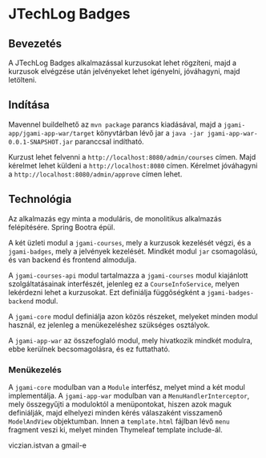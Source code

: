 # JTechLog Badges

## Bevezetés

A JTechLog Badges alkalmazással kurzusokat lehet rögzíteni, majd a kurzusok elvégzése után jelvényeket lehet
igényelni, jóváhagyni, majd letölteni.

## Indítása

Mavennel buildelhető az `mvn package` parancs kiadásával, majd a `jgami-app/jgami-app-war/target`
könyvtárban lévő jar a `java -jar jgami-app-war-0.0.1-SNAPSHOT.jar` paranccsal indítható.

Kurzust lehet felvenni a `http://localhost:8080/admin/courses` címen. Majd kérelmet lehet küldeni a
`http://localhost:8080` címen. Kérelmet jóváhagyni a `http://localhost:8080/admin/approve` címen lehet.

## Technológia

Az alkalmazás egy minta a moduláris, de monolitikus alkalmazás felépítésére. Spring Bootra épül.

A két üzleti modul a `jgami-courses`, mely a kurzusok kezelését végzi, és a `jgami-badges`, mely a jelvények kezelését.
Mindkét modul `jar` csomagolású, és van backend és frontend almodulja.

A `jgami-courses-api` modul tartalmazza a `jgami-courses` modul kiajánlott szolgáltatásainak interfészét, jelenleg ez
a `CourseInfoService`, melyen lekérdezni lehet a kurzusokat. Ezt definiálja függőségként a `jgami-badges-backend` modul.

A `jgami-core` modul definiálja azon közös részeket, melyeket minden modul használ, ez jelenleg a menükezeléshez
szükséges osztályok.

A `jgami-app-war` az összefoglaló modul, mely hivatkozik mindkét modulra, ebbe kerülnek becsomagolásra, és ez futtatható.

### Menükezelés

A `jgami-core` modulban van a `Module` interfész, melyet mind a két modul implementálja. A `jgami-app-war` modulban
van a `MenuHandlerInterceptor`, mely összegyűjti a moduloktól a menüpontokat, hiszen azok maguk definiálják, majd
elhelyezi minden kérés válaszaként visszamenő `ModelAndView` objektumban. Innen a `template.html` fájlban lévő
`menu` fragment veszi ki, melyet minden Thymeleaf template include-ál.


viczian.istvan a gmail-e